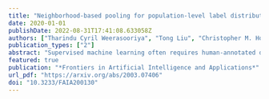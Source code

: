 ```yaml
---
title: "Neighborhood-based pooling for population-level label distribution learning"
date: 2020-01-01
publishDate: 2022-08-31T17:41:08.633058Z
authors: ["Tharindu Cyril Weerasooriya", "Tong Liu", "Christopher M. Homan"]
publication_types: ["2"]
abstract: "Supervised machine learning often requires human-annotated data. While annotator disagreement is typically interpreted as evidence of noise, population-level label distribution learning (PLDL) treats the collection of annotations for each data item as a sample of the opinions of a population of human annotators, among whom disagreement may be proper and expected, even with no noise present. From this perspective, a typical training set may contain a large number of very small-sized samples, one for each data item, none of which, by itself, is large enough to be considered representative of the underlying population's beliefs about that item. We propose an algorithmic framework and new statistical tests for PLDL that account for sampling size. We apply them to previously proposed methods for sharing labels across similar data items. We also propose new approaches for label sharing, which we call neighborhood-based pooling."
featured: true
publication: "*Frontiers in Artificial Intelligence and Applications*"
url_pdf: "https://arxiv.org/abs/2003.07406"
doi: "10.3233/FAIA200130"
---
```


